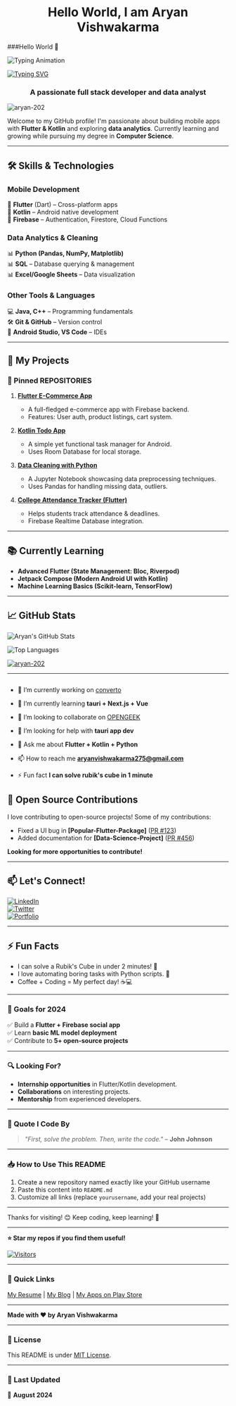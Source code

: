 <h1 align="center">Hello World, I am Aryan Vishwakarma</h1>
###Hello World 👋

![Typing Animation](https://github.com/Aryan-202/Aryan-202/pfp-edit/typing_name.gif)


[![Typing SVG](https://readme-typing-svg.herokuapp.com?font=Fira+Code&pause=100&color=00F700&width=435&lines=Hello+World%2C+I+am+Aryan+Vishwakarma)](https://git.io/typing-svg)

<h3 align="center">A passionate full stack developer and data analyst</h3>

<p align="left"> <img src="https://komarev.com/ghpvc/?username=aryan-202&label=Profile%20views&color=0e75b6&style=flat" alt="aryan-202" /> </p>

Welcome to my GitHub profile! I'm passionate about building mobile apps with **Flutter & Kotlin** and exploring **data analytics**. Currently learning and growing while pursuing my degree in **Computer Science**.  

---

## **🛠️ Skills & Technologies**  

### **Mobile Development**  
📱 **Flutter** (Dart) – Cross-platform apps  
📱 **Kotlin** – Android native development  
📱 **Firebase** – Authentication, Firestore, Cloud Functions  

### **Data Analytics & Cleaning**  
📊 **Python (Pandas, NumPy, Matplotlib)**  
📊 **SQL** – Database querying & management  
📊 **Excel/Google Sheets** – Data visualization  

### **Other Tools & Languages**  
💻 **Java, C++** – Programming fundamentals  
🛠️ **Git & GitHub** – Version control  
🔧 **Android Studio, VS Code** – IDEs  

---

## **🚀 My Projects**  

### **📌 Pinned REPOSITORIES**  

1. **[Flutter E-Commerce App](https://github.com/yourusername/flutter-ecommerce)**  
   - A full-fledged e-commerce app with Firebase backend.  
   - Features: User auth, product listings, cart system.  

2. **[Kotlin Todo App](https://github.com/yourusername/kotlin-todo)**  
   - A simple yet functional task manager for Android.  
   - Uses Room Database for local storage.  

3. **[Data Cleaning with Python](https://github.com/yourusername/data-cleaning)**  
   - A Jupyter Notebook showcasing data preprocessing techniques.  
   - Uses Pandas for handling missing data, outliers.  

4. **[College Attendance Tracker (Flutter)](https://github.com/yourusername/attendance-tracker)**  
   - Helps students track attendance & deadlines.  
   - Firebase Realtime Database integration.  

---

## **📚 Currently Learning**  
- **Advanced Flutter (State Management: Bloc, Riverpod)**  
- **Jetpack Compose (Modern Android UI with Kotlin)**  
- **Machine Learning Basics (Scikit-learn, TensorFlow)**  

---

## **📈 GitHub Stats**  

![Aryan's GitHub Stats](https://github-readme-stats.vercel.app/api?username=Aryan-202&show_icons=true&theme=radical&hide_border=true)  

![Top Languages](https://github-readme-stats.vercel.app/api/top-langs/?username=Aryan-202&layout=compact&theme=radical)  


<p align="left"> <a href="https://github.com/ryo-ma/github-profile-trophy"><img src="https://github-profile-trophy.vercel.app/?username=Aryan-202" alt="aryan-202" /></a> </p>

---
<p align="left"> <a href="https://twitter.com/" target="blank"><img src="https://img.shields.io/twitter/follow/?logo=twitter&style=for-the-badge" alt="" /></a> </p>

- 🔭 I’m currently working on [converto](https://github.com/Aryan-202/converto.git)

- 🌱 I’m currently learning **tauri + Next.js + Vue**

- 👯 I’m looking to collaborate on [OPENGEEK](https://github.com/AhqafCoder/OPENGEEK.git)

- 🤝 I’m looking for help with **tauri app dev**

- 💬 Ask me about **Flutter + Kotlin + Python**

- 📫 How to reach me **aryanvishwakarma275@gmail.com**

- ⚡ Fun fact **I can solve rubik's cube in 1 minute**

## **🌱 Open Source Contributions**  
I love contributing to open-source projects! Some of my contributions:  
- Fixed a UI bug in **[Popular-Flutter-Package]** ([PR #123](https://github.com/repo-link))  
- Added documentation for **[Data-Science-Project]** ([PR #456](https://github.com/repo-link))  

**Looking for more opportunities to contribute!**  

---

## **📫 Let's Connect!**  
[![LinkedIn](https://img.shields.io/badge/LinkedIn-0077B5?style=for-the-badge&logo=linkedin)](https://www.linkedin.com/in/aryan-vishwakarma-387927321/)  
[![Twitter](https://img.shields.io/badge/Twitter-1DA1F2?style=for-the-badge&logo=twitter)](https://twitter.com/yourhandle)  
[![Portfolio](https://img.shields.io/badge/Portfolio-FF5722?style=for-the-badge&logo=google-chrome)](https://yourportfolio.com)  

---

## **⚡ Fun Facts**  
- I can solve a Rubik's Cube in under 2 minutes! 🎲  
- I love automating boring tasks with Python scripts. 🤖  
- Coffee + Coding = My perfect day! ☕💻  

---

### **🎯 Goals for 2024**  
✅ Build a **Flutter + Firebase social app**  
✅ Learn **basic ML model deployment**  
✅ Contribute to **5+ open-source projects**  

---

### **🔍 Looking For?**  
- **Internship opportunities** in Flutter/Kotlin development.  
- **Collaborations** on interesting projects.  
- **Mentorship** from experienced developers.  

---

### **📜 Quote I Code By**  
> *"First, solve the problem. Then, write the code."* – **John Johnson**  

---

### **📥 How to Use This README**  
1. Create a new repository named exactly like your GitHub username  
2. Paste this content into `README.md`  
3. Customize all links (replace `yourusername`, add your real projects)  

---

Thanks for visiting! 😊 Keep coding, keep learning! 🚀  

---  
**⭐ Star my repos if you find them useful!**  

[![Visitors](https://komarev.com/ghpvc/?username=yourusername&label=Profile%20Views&color=blueviolet)](https://github.com/yourusername)  

---

### **🔗 Quick Links**  
[My Resume](#) | [My Blog](#) | [My Apps on Play Store](#)  

---  

**Made with ❤️ by Aryan Vishwakarma**  

---  

### **📜 License**  
This README is under [MIT License](LICENSE).  

---  

### **🔄 Last Updated**  
📅 **August 2024**  
